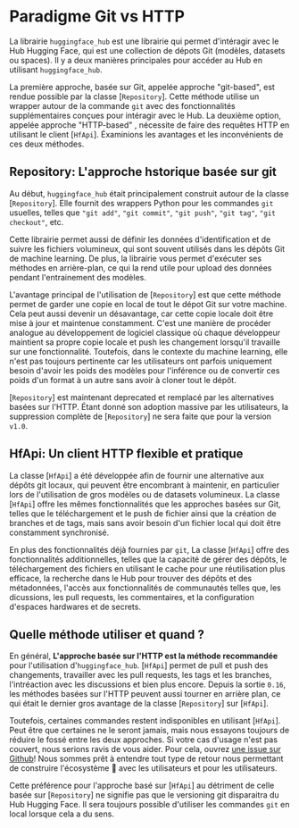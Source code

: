 <!--⚠️ Note that this file is in Markdown but contain specific syntax for our doc-builder (similar to MDX) that may not be
rendered properly in your Markdown viewer.
-->

# Paradigme Git vs HTTP

La librairie `huggingface_hub` est une librairie qui permet d'intéragir avec le Hub Hugging Face,
qui est une collection de dépots Git (modèles, datasets ou spaces).
Il y a deux manières principales pour accéder au Hub en utilisant `huggingface_hub`.

La première approche, basée sur Git, appelée approche "git-based", est rendue possible par la classe [`Repository`].
Cette méthode utilise un wrapper autour de la commande `git` avec des fonctionnalités supplémentaires conçues pour intéragir avec le Hub. La deuxième option, appelée approche "HTTP-based" , nécessite de faire des requêtes HTTP en utilisant le client [`HfApi`]. Éxaminions
les avantages et les inconvénients de ces deux méthodes.

## Repository: L'approche hstorique basée sur git

Au début, `huggingface_hub` était principalement construit autour de la classe [`Repository`]. Elle fournit des
wrappers Python pour les commandes `git` usuelles, telles que `"git add"`, `"git commit"`, `"git push"`,
`"git tag"`, `"git checkout"`, etc.

Cette librairie permet aussi de définir les données d'identification et de suivre les fichiers volumineux, qui sont souvent utilisés dans les dépôts Git de machine learning. De plus, la librairie vous permet d'exécuter ses
méthodes en arrière-plan, ce qui la rend utile pour upload des données pendant l'entrainement des modèles.

L'avantage principal de l'utilisation de [`Repository`] est que cette méthode permet de garder une
copie en local de tout le dépot Git sur votre machine. Cela peut aussi devenir un désavantage,
car cette copie locale doit être mise à jour et maintenue constamment. C'est une manière de procéder
analogue au développement de logiciel classique où chaque développeur maintient sa propre copie locale
et push les changement lorsqu'il travaille sur une fonctionnalité.
Toutefois, dans le contexte du machine learning, elle n'est pas toujours pertinente car
les utilisateurs ont parfois uniquement besoin d'avoir
les poids des modèles pour l'inférence ou de convertir ces poids d'un format à un autre sans avoir à cloner
tout le dépôt.

<Tip warning={true}>

[`Repository`] est maintenant deprecated et remplacé par les alternatives basées sur l'HTTP. Étant donné son adoption massive par les utilisateurs,
la suppression complète de [`Repository`] ne sera faite que pour la version `v1.0`.

</Tip>

## HfApi: Un client HTTP flexible et pratique

La classe [`HfApi`] a été développée afin de fournir une alternative aux dépôts git locaux,
qui peuvent être encombrant à maintenir, en particulier lors de l'utilisation de gros modèles ou de datasets volumineux.
La classe [`HfApi`]  offre les mêmes fonctionnalités que les approches basées sur Git,
telles que le téléchargement et le push de fichier ainsi que la création de branches et de tags, mais sans
avoir besoin d'un fichier local qui doit être constamment synchronisé.

En plus des fonctionnalités déjà fournies par `git`, La classe [`HfApi`] offre des fonctionnalités
additionnelles, telles que la capacité de gérer des dépôts, le téléchargement des fichiers
en utilisant le cache pour une réutilisation plus efficace, la recherche dans le Hub pour trouver
des dépôts et des métadonnées, l'accès aux fonctionnalités de communautés telles que, les dicussions,
les pull requests, les commentaires, et la configuration d'espaces hardwares et de secrets.

## Quelle méthode utiliser et quand ?

En général, **L'approche basée sur l'HTTP est la méthode recommandée** pour l'utilisation d'`huggingface_hub`.
[`HfApi`] permet de pull et push des changements, travailler avec les pull requests, les tags et les branches, l'intréaction avec les discussions
et bien plus encore. Depuis la sortie  `0.16`, les méthodes basées sur l'HTTP peuvent aussi tourner en arrière plan, ce qui était le
dernier gros avantage  de la classe [`Repository`] sur [`HfApi`].

Toutefois, certaines commandes restent indisponibles en utilisant [`HfApi`].
Peut être que certaines ne le seront jamais, mais nous essayons toujours de réduire le fossé entre les deux approches.
Si votre cas d'usage n'est pas couvert, nous serions ravis de vous aider. Pour cela, ouvrez 
[une issue sur Github](https://github.com/huggingface/huggingface_hub)! Nous sommes prêt à entendre tout type de retour nous permettant de construire
l'écosystème 🤗 avec les utilisateurs et pour les utilisateurs.

Cette préférence pour l'approche basé sur [`HfApi`] au détriment de celle basée sur [`Repository`] ne signifie pas que le versioning git disparaitra
du Hub Hugging Face. Il sera toujours possible d'utiliser les commandes `git` en local lorsque cela a du sens.